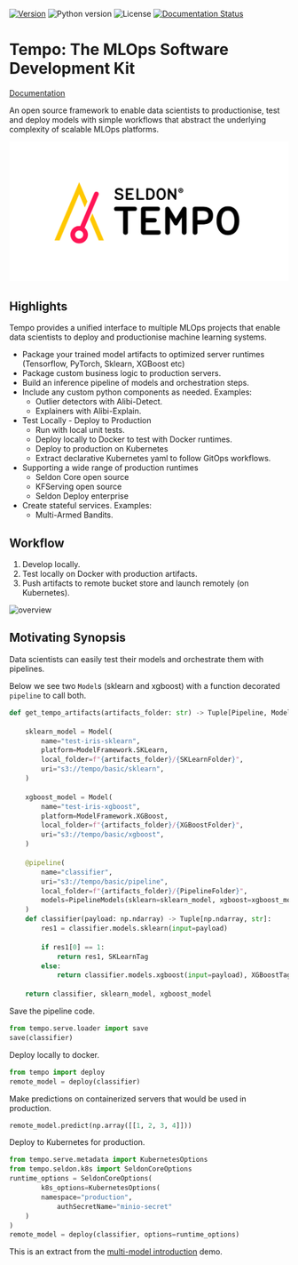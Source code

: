 
[![Version](https://badge.fury.io/py/mlops-tempo.svg)](https://badge.fury.io/py/mlops-tempo)
![Python version](https://img.shields.io/badge/Python-3.5—3.8-blue.svg)
![License](https://img.shields.io/badge/License-Apache-black.svg)
[![Documentation Status](https://readthedocs.org/projects/tempo/badge/?version=latest)](https://tempo.readthedocs.io/en/latest/)

# Tempo: The MLOps Software Development Kit

[Documentation](https://tempo.readthedocs.io/en/latest/)

An open source framework to enable data scientists to productionise, test and deploy models with simple workflows that abstract the underlying complexity of scalable MLOps platforms.

![](https://raw.githubusercontent.com/SeldonIO/tempo/master/docs/assets/tempo-logo.png)

## Highlights

Tempo provides a unified interface to multiple MLOps projects that enable data scientists to deploy and productionise machine learning systems.


 * Package your trained model artifacts to optimized server runtimes (Tensorflow, PyTorch, Sklearn, XGBoost etc)
 * Package custom business logic to production servers.
 * Build an inference pipeline of models and orchestration steps.
 * Include any custom python components as needed. Examples:
     * Outlier detectors with Alibi-Detect.
     * Explainers with Alibi-Explain.
 * Test Locally - Deploy to Production
     * Run with local unit tests.     
     * Deploy locally to Docker to test with Docker runtimes.
     * Deploy to production on Kubernetes
     * Extract declarative Kubernetes yaml to follow GitOps workflows.     
 * Supporting a wide range of production runtimes
     * Seldon Core open source
     * KFServing open source
     * Seldon Deploy enterprise     
 * Create stateful services. Examples:
    * Multi-Armed Bandits.



## Workflow

1. Develop locally.
2. Test locally on Docker with production artifacts.
3. Push artifacts to remote bucket store and launch remotely (on Kubernetes).

![overview](https://raw.githubusercontent.com/SeldonIO/tempo/master/docs/assets/tempo-overview.png)

## Motivating Synopsis

Data scientists can easily test their models and orchestrate them with pipelines.

Below we see two `Model`s (sklearn and xgboost) with a function decorated `pipeline` to call both.


```python
def get_tempo_artifacts(artifacts_folder: str) -> Tuple[Pipeline, Model, Model]:

    sklearn_model = Model(
        name="test-iris-sklearn",
        platform=ModelFramework.SKLearn,
        local_folder=f"{artifacts_folder}/{SKLearnFolder}",
        uri="s3://tempo/basic/sklearn",
    )

    xgboost_model = Model(
        name="test-iris-xgboost",
        platform=ModelFramework.XGBoost,
        local_folder=f"{artifacts_folder}/{XGBoostFolder}",
        uri="s3://tempo/basic/xgboost",
    )

    @pipeline(
        name="classifier",
        uri="s3://tempo/basic/pipeline",
        local_folder=f"{artifacts_folder}/{PipelineFolder}",
        models=PipelineModels(sklearn=sklearn_model, xgboost=xgboost_model),
    )
    def classifier(payload: np.ndarray) -> Tuple[np.ndarray, str]:
        res1 = classifier.models.sklearn(input=payload)

        if res1[0] == 1:
            return res1, SKLearnTag
        else:
            return classifier.models.xgboost(input=payload), XGBoostTag

    return classifier, sklearn_model, xgboost_model

```

Save the pipeline code.

```python
from tempo.serve.loader import save
save(classifier)
```

Deploy locally to docker.

```python
from tempo import deploy
remote_model = deploy(classifier)
```

Make predictions on containerized servers that would be used in production.

```python
remote_model.predict(np.array([[1, 2, 3, 4]]))
```

Deploy to Kubernetes for production.

```python
from tempo.serve.metadata import KubernetesOptions
from tempo.seldon.k8s import SeldonCoreOptions
runtime_options = SeldonCoreOptions(
        k8s_options=KubernetesOptions(
	    namespace="production",
            authSecretName="minio-secret"
	)
)	
remote_model = deploy(classifier, options=runtime_options)
```

This is an extract from the [multi-model introduction](https://tempo.readthedocs.io/en/latest/examples/multi-model/README.html) demo.
